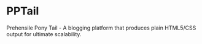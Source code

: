 # PPTail
Prehensile Pony Tail - A blogging platform that produces plain HTML5/CSS output for ultimate scalability.
